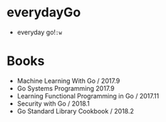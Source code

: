 # everydayGo

* everyday go!`:w`

# Books
* Machine Learning With Go / 2017.9
* Go Systems Programming 2017.9
* Learning Functional Programming in Go / 2017.11
* Security with Go / 2018.1
* Go Standard Library Cookbook / 2018.2
